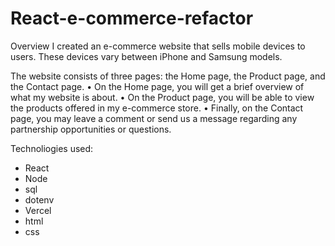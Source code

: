 # React-e-commerce-refactor

Overview
I created an e-commerce website that sells mobile devices to users. These devices vary between iPhone and Samsung models.

The website consists of three pages: the Home page, the Product page, and the Contact page.
• On the Home page, you will get a brief overview of what my website is about.
• On the Product page, you will be able to view the products offered in my e-commerce store.
• Finally, on the Contact page, you may leave a comment or send us a message regarding any partnership opportunities or questions.

Technoliogies used:

- React
- Node
- sql
- dotenv
- Vercel
- html
- css
